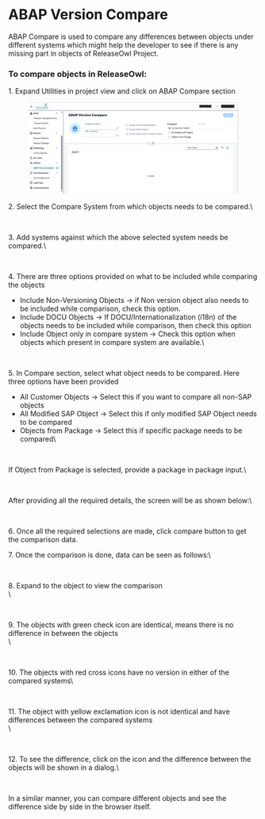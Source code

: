 # ABAP Version Compare

ABAP Compare is used to compare any differences between objects under different systems which might help the developer to see if there is any missing part in objects of ReleaseOwl Project.

### To compare objects in ReleaseOwl:&#x20;

1\. Expand Utilities in project view and click on ABAP Compare section

<figure><img src="../../.gitbook/assets/image (1) (1) (1) (1) (1) (1) (1) (1) (1) (1) (1) (1) (1) (1) (1).png" alt=""><figcaption></figcaption></figure>

2\. Select the Compare System from which objects needs to be compared.\


<figure><img src="https://www.docs.releaseowl.com/assets/img/abap-version-compare-2.jpg" alt=""><figcaption></figcaption></figure>

3\. Add systems against which the above selected system needs be compared.\


<figure><img src="https://www.docs.releaseowl.com/assets/img/abap-version-compare-3.jpg" alt=""><figcaption></figcaption></figure>

4\. There are three options provided on what to be included while comparing the objects

* Include Non-Versioning Objects -> if Non version object also needs to be included while comparison, check this option.
* Include DOCU Objects -> If DOCU/Internationalization (i18n) of the objects needs to be included while comparison, then check this option
* Include Object only in compare system -> Check this option when objects which present in compare system are available.\


<figure><img src="https://www.docs.releaseowl.com/assets/img/abap-version-compare-4.jpg" alt=""><figcaption></figcaption></figure>

5\. In Compare section, select what object needs to be compared. Here three options have been provided

* All Customer Objects -> Select this if you want to compare all non-SAP objects
* All Modified SAP Object -> Select this if only modified SAP Object needs to be compared
* Objects from Package -> Select this if specific package needs to be compared\


<figure><img src="https://www.docs.releaseowl.com/assets/img/abap-version-compare-5.jpg" alt=""><figcaption></figcaption></figure>

If Object from Package is selected, provide a package in package input.\


<figure><img src="https://www.docs.releaseowl.com/assets/img/abap-version-compare-6.jpg" alt=""><figcaption></figcaption></figure>

After providing all the required details, the screen will be as shown below:\


<figure><img src="https://www.docs.releaseowl.com/assets/img/abap-version-compare-7.jpg" alt=""><figcaption></figcaption></figure>

6\. Once all the required selections are made, click compare button to get the comparison data.

7\. Once the comparison is done, data can be seen as follows:\


<figure><img src="https://www.docs.releaseowl.com/assets/img/abap-version-compare-8.jpg" alt=""><figcaption></figcaption></figure>

8\. Expand to the object to view the comparison\
\


<figure><img src="https://www.docs.releaseowl.com/assets/img/abap-version-compare-9.jpg" alt=""><figcaption></figcaption></figure>

9\. The objects with green check icon are identical, means there is no difference in between the objects\
\


<figure><img src="https://www.docs.releaseowl.com/assets/img/abap-version-compare-10.jpg" alt=""><figcaption></figcaption></figure>

10\. The objects with red cross icons have no version in either of the compared systems\


<figure><img src="https://www.docs.releaseowl.com/assets/img/abap-version-compare-11.jpg" alt=""><figcaption></figcaption></figure>

11\. The object with yellow exclamation icon is not identical and have differences between the compared systems\
\


<figure><img src="https://www.docs.releaseowl.com/assets/img/abap-version-compare-12.jpg" alt=""><figcaption></figcaption></figure>

12\. To see the difference, click on the icon and the difference between the objects will be shown in a dialog.\


<figure><img src="https://www.docs.releaseowl.com/assets/img/abap-version-compare-13.jpg" alt=""><figcaption></figcaption></figure>

In a similar manner, you can compare different objects and see the difference side by side in the browser itself.
